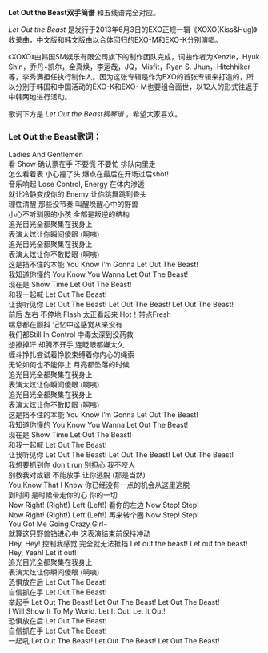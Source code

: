 

**Let Out the Beast双手简谱** 和五线谱完全对应。

_Let Out the Beast_
是发行于2013年6月3日的EXO正规一辑《XOXO(Kiss&Hug)》收录曲，中文版和韩文版由以合体回归的EXO-M和EXO-K分别演唱。

《XOXO》由韩国SM娱乐有限公司旗下的制作团队完成，词曲作者为Kenzie，Hyuk Shin，乔丹•凯尔，金真焕，李运哉，JQ，Misfit，Ryan
S. Jhun，Hitchhiker等，李秀满担任执行制作人。因为这张专辑是作为EXO的首张专辑来打造的，所以分别于韩国和中国活动的EXO-K和EXO-
M也要组合面世，以12人的形式往返于中韩两地进行活动。

歌词下方是 _Let Out the Beast钢琴谱_ ，希望大家喜欢。

### Let Out the Beast歌词：

Ladies And Gentlemen  
看 Show 确认票在手 不要慌 不要忙 排队向里走  
怎么看着表 小心撞了头 爆点在最后在开场过后shot!  
音乐响起 Lose Control, Energy 在体内渗透  
就让冷静变成你的 Enemy 让你跳舞跳到昏头  
理性清醒 那些没节奏 叫醒唤醒心中的野兽  
小心不听驯服的小孩 全部是叛逆的结构  
追光目光全都聚集在我身上  
表演太炫让你瞬间傻眼 (啊咦)  
追光目光全都聚集在我身上  
表演太炫让你不敢眨眼 (啊咦)  
这是挡不住的本能 You Know I’m Gonna Let Out The Beast!  
我知道你懂的 You Know You Wanna Let Out The Beast!  
现在是 Show Time Let Out The Beast!  
和我一起喊 Let Out The Beast!  
让我听见你 Let Out The Beast! Let Out The Beast! Let Out The Beast!  
前后 左右 不停地 Flash 太正看起来 Hot！带点Fresh  
喘息都在颤抖 记忆中这感觉从来没有  
我们都Still In Control 中毒太深到没药救  
想擦掉汗 却腾不开手 连眨眼都嫌太久  
缠斗挣扎尝试着挣脱束缚着你内心的绳索  
无论如何也不能停止 月亮都坠落的时候  
追光目光全都聚集在我身上  
表演太炫让你瞬间傻眼 (啊咦)  
追光目光全都聚集在我身上  
表演太炫让你不敢眨眼 (啊咦)  
这是挡不住的本能 You Know I’m Gonna Let Out The Beast!  
我知道你懂的 You Know You Wanna Let Out The Beast!  
现在是 Show Time Let Out The Beast!  
和我一起喊 Let Out The Beast!  
让我听见你 Let Out The Beast! Let Out The Beast! Let Out The Beast!  
我想要抓到你 don't run 别担心 我不咬人  
别教我对或错 不能放手 让你逃脱 (那是当然)  
You Know That I Know 你已经没有一点的机会从这里逃脱  
到时间 是时候带走你的心 你的一切  
Now Right! (Right!) Left (Left!) 看你的左边 Now Step! Step!  
Now Right! (Right!) Left (Left!) 再来转个圈 Now Step! Step!  
You Got Me Going Crazy Girl~  
就算这只野兽钻进心中 这表演结束前保持冲动  
Hey, Hey! 控制我感觉 完全就无法抵挡 Let out the beast! Let out the beast!  
Hey, Yeah! Let it out!  
追光目光全都聚集在我身上  
表演太炫让你瞬间傻眼 (啊咦)  
恐惧放在后 Let Out The Beast!  
自信抓在手 Let Out The Beast!  
举起手 Let Out The Beast! Let Out The Beast! Let Out The Beast!  
I Will Show It To My World. Let It Out! Let It Out!  
恐惧放在后 Let Out The Beast!  
自信抓在手 Let Out The Beast!  
一起吼 Let Out The Beast! Let Out The Beast! Let Out The Beast!

